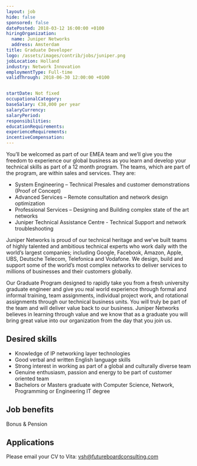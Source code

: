 ```yaml
---
layout: job
hide: false
sponsored: false
datePosted: 2018-03-12 16:00:00 +0100
hiringOrganization:
  name: Juniper Networks
  address: Amsterdam
title: Graduate Developer
logo: /assets/images/contrib/jobs/juniper.png
jobLocation: Holland
industry: Network Innovation
employmentType: Full-time
validThrough: 2018-06-30 12:00:00 +0100


startDate: Not fixed
occupationalCategory:
baseSalary: €38,000 per year
salaryCurrency:
salaryPeriod:
responsibilities:
educationRequirements:
experienceRequirements:
incentiveCompensation:
---
```




You’ll be welcomed as part of our EMEA team and we’ll give you the freedom to experience our global business as you learn and develop your technical skills as part of a 12 month program. The teams, which are part of the program, are within sales and services. They are:

- System Engineering – Technical Presales and customer demonstrations (Proof of Concept)
- Advanced Services – Remote consultation and network design optimization
- Professional Services – Designing and Building complex state of the art networks
- Juniper Technical Assistance Centre - Technical Support and network troubleshooting

Juniper Networks is proud of our technical heritage and we’ve built teams of highly talented and ambitious technical experts who work daily with the world’s largest companies; including Google, Facebook, Amazon, Apple, UBS, Deutsche Telecom, Telefonica and Vodafone. We design, build and support some of the world’s most complex networks to deliver services to millions of businesses and their customers globally.

Our Graduate Program designed to rapidly take you from a fresh university graduate engineer and give you real world experience through formal and informal training, team assignments, individual project work, and rotational assignments through our technical business units. You will truly be part of the team and will deliver value back to our business. Juniper Networks believes in learning through value and we know that as a graduate you will bring great value into our organization from the day that you join us.

## Desired skills

- Knowledge of IP networking layer technologies
- Good verbal and written English language skills
- Strong interest in working as part of a global and culturally diverse team
- Genuine enthusiasm, passion and energy to be part of customer oriented team
- Bachelors or Masters graduate with Computer Science, Network, Programming or Engineering IT degree

## Job benefits

Bonus & Pension

## Applications

Please email your CV to Vita: [vsh@futureboardconsulting.com](vsh@futureboardconsulting.com)
